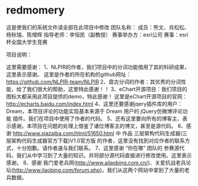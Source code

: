# redmomery
这是使我们的系统文件请全部在此项目中修改
团队名称：
成员：熊文、肖松松、杨秋瑞、陈增辉
指导老师：李恒凯（副教授）
赛事举办方：esri公司
赛事：esri杯全国大学生竞赛


项目说明：




这里需要感谢：
               1、NLPIR的作者，我们项目中的分词功能借用了其的科研成果，这里表示感谢。
                 这里是作者的所在机构的github网址：https://github.com/NLPIR-team/NLPIR
               2、盘古分词的作者：其优秀的分词性能，给了我们很大的帮助，这里特此感谢！！
               3、eChart开源项目：我们项目的图标大都采用此项目提供的demo，特此感谢！
                 这里是eChart开源项目的官网：http://echarts.baidu.com/index.html
               4、这里还要感谢jqery插件库的用户：Dream，本项目评论的功能实现基本来源于 Dream 
                 用户的  jQuery仿微博评论功能  插件。我们在项目中使用了作者的代码。
               5、还有这里要向所有的博客主、表示感谢。本项目在问题的处理上借鉴了诸位博客主的博文，甚至是源代码。
               6、感谢  http://www.xiazaiba.com/html/51650.html  中 作品
                      三层架构代码生成器(三层架构代码生成器官方下载)V1.0官方版  的作者，这里没有找到对应作者的联系方式，十分抱歉。请作者速与我们联系。
               7、这里感谢 “你在哪” 团队的 参赛源代码，我们从中学习到了大量的知识。并将部分源代码直接进行修改使用。这里表示感谢。
               8、感谢 我门爱老兵网(http://www.ailaobing.com.cn/)、关爱抗战老兵论坛(http://www.ilaobing.com/forum.php)。我们从这两个网站中拿到了大量的老兵数据。
